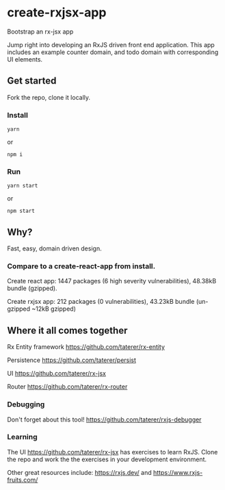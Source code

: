 # create-rxjsx-app
Bootstrap an rx-jsx app

Jump right into developing an RxJS driven front end application. This app includes an example counter domain, and todo domain with corresponding UI elements.

## Get started
Fork the repo, clone it locally.

### Install
`yarn`

or

`npm i`

### Run
`yarn start`

or

`npm start`

## Why?
Fast, easy, domain driven design.

### Compare to a create-react-app from install.
Create react app: 1447 packages (6 high severity vulnerabilities), 48.38kB bundle (gzipped).

Create rxjsx app: 212 packages (0 vulnerabilities), 43.23kB bundle (un-gzipped ~12kB gzipped)

## Where it all comes together
Rx Entity framework
https://github.com/taterer/rx-entity

Persistence
https://github.com/taterer/persist

UI
https://github.com/taterer/rx-jsx

Router
https://github.com/taterer/rx-router

### Debugging
Don't forget about this tool!
https://github.com/taterer/rxjs-debugger

### Learning
The UI https://github.com/taterer/rx-jsx has exercises to learn RxJS. Clone the repo and work the the exercises in your development environment.

Other great resources include: https://rxjs.dev/ and https://www.rxjs-fruits.com/